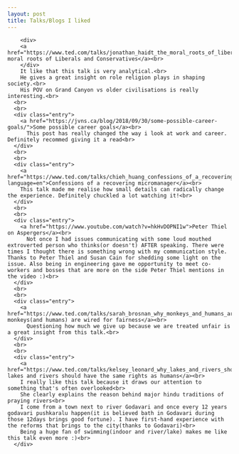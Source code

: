 ```yaml
---
layout: post
title: Talks/Blogs I liked
---
```

        <div>
        <a href="https://www.ted.com/talks/jonathan_haidt_the_moral_roots_of_liberals_and_conservatives">The moral roots of Liberals and Conservatives</a><br>
        </div>
        It like that this talk is very analytical.<br>
        He gives a great insight on role religion plays in shaping society.<br>
        His POV on Grand Canyon vs older civilisations is really interesting.<br>
      <br>
      <br>
      <div class="entry">
        <a href="https://jvns.ca/blog/2018/09/30/some-possible-career-goals/">Some possible career goals</a><br>
          This post has really changed the way i look at work and career. Definitely recommed giving it a read<br>
      </div>
      <br>
      <br>
      <div class="entry">
        <a href="https://www.ted.com/talks/chieh_huang_confessions_of_a_recovering_micromanager?language=en">Confessions of a recovering micromanager</a><br>
        This talk made me realise how small details can radically change the experience. Definitely chuckled a lot watching it!<br>
      </div>
      <br>
      <br>
      <div class="entry">
        <a href="https://www.youtube.com/watch?v=hkHvDOPNI1w">Peter Thiel on Aspergers</a><br>
          Not once I had issues communicating with some loud mouthed extroverted person who thinks(or doesn't) AFTER speaking. There were times I thought there is something wrong with my communication style. Thanks to Peter Thiel and Susan Cain for shedding some light on the issue. Also being in engineering gave me opportunity to meet co-workers and bosses that are more on the side Peter Thiel mentions in the video :)<br>
      </div>
      <br>
      <br>
      <div class="entry">
        <a href="https://www.ted.com/talks/sarah_brosnan_why_monkeys_and_humans_are_wired_for_fairness/">Why monkeys(and humans) are wired for fairness</a><br>
          Questioning how much we give up because we are treated unfair is a great insight from this talk.<br>
      </div>
      <br>
      <br>
      <div class="entry">
        <a href="https://www.ted.com/talks/kelsey_leonard_why_lakes_and_rivers_should_have_the_same_rights_as_humans">Why lakes and rivers should have the same rights as humans</a><br>
        I really like this talk because it draws our attention to something that's often overlooked<br>
        She clearly explains the reason behind major hindu traditions of praying rivers<br>
        I come from a town next to river Godavari and once every 12 years godavari pushkaralu happen(it is believed bath in Godavari during those 12days brings good fortune). I have first-hand experience with the reforms that brings to the city(thanks to Godavari)<br>
        Being a huge fan of swimming(indoor and river/lake) makes me like this talk even more :)<br>
      </div>